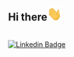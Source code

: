 ## Hi there<img src="https://raw.githubusercontent.com/ABSphreak/ABSphreak/master/gifs/Hi.gif" width="30px" />
<br>[![Linkedin Badge](https://img.shields.io/badge/-Guilherme%20Brasil-blue?style=flat-square&logo=Linkedin&logoColor=white&link=https://www.linkedin.com/in/guilherme-brasil-a88b84180/)](https://www.linkedin.com/in/guilherme-brasil-a88b84180/)

<!--
**brgui/brgui** is a ✨ _special_ ✨ repository because its `README.md` (this file) appears on your GitHub profile.

Here are some ideas to get you started:

- 🔭 I’m currently working on ...
- 🌱 I’m currently learning ...
- 👯 I’m looking to collaborate on ...
- 🤔 I’m looking for help with ...
- 💬 Ask me about ...
- 📫 How to reach me: ...
- 😄 Pronouns: ...
- ⚡ Fun fact: ...
-->
